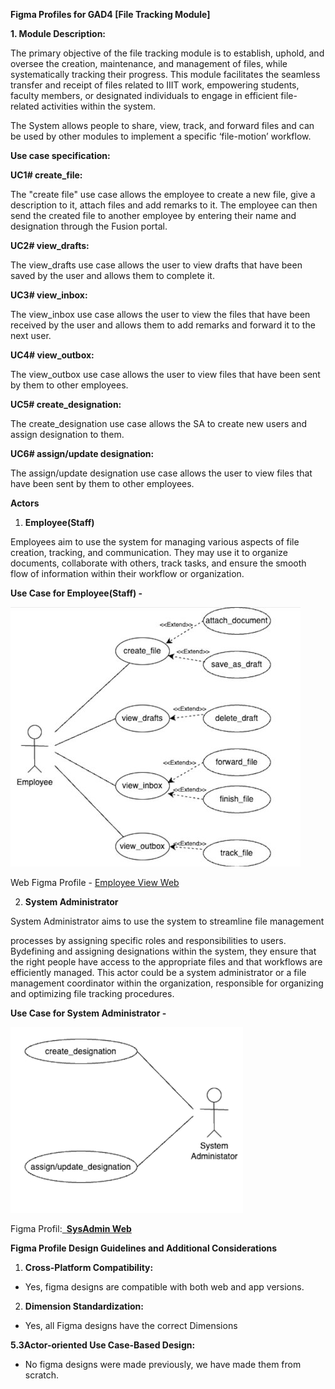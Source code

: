 ﻿**Figma Profiles for GAD4 [File Tracking Module]**

**1. Module Description:**

The primary objective of the file tracking module is to establish, uphold, and oversee the creation, maintenance, and management of files, while systematically tracking their progress. This module facilitates the seamless transfer and receipt of files related to IIIT work, empowering students, faculty members, or designated individuals to engage in efficient file-related activities within the system.

The System allows people to share, view, track, and forward files and can be used by other modules to implement a specific ‘file-motion’ workflow.

**Use case specification:**

**UC1# create\_file:**

The "create file" use case allows the employee to create a new file, give a description to it, attach files and add remarks to it. The employee can then send the created file to another employee by entering their name and designation through the Fusion portal.

**UC2# view\_drafts:**

The view\_drafts use case allows the user to view drafts that have been saved by the user and allows them to complete it.

**UC3# view\_inbox:**

The view\_inbox use case allows the user to view the files that have been received by the user and allows them to add remarks and forward it to the next user.

**UC4# view\_outbox:**

The view\_outbox use case allows the user to view files that have been sent by them to other employees.

**UC5# create\_designation:**

The create\_designation use case allows the SA to create new users and assign designation to them.

**UC6# assign/update designation:**

The assign/update designation use case allows the user to view files that have been sent by them to other employees.

**Actors**

1. **Employee(Staff)**

Employees aim to use the system for managing various aspects of file creation, tracking, and communication. They may use it to organize documents, collaborate with others, track tasks, and ensure the smooth flow of information within their workflow or organization.

**Use Case for Employee(Staff) -**

![](images/Aspose.Words.fb8a76fd-409d-4c4d-9a2b-a92333949dd3.001.jpeg)

Web Figma Profile - [Employee View Web](https://www.figma.com/file/khjAgboyK1ppY1YMiAGRPS/FILE-TRACKING---WEB?type=design&node-id=0%3A1&mode=design&t=9U9dIXcQq6u7Qz5k-1)

2. **System Administrator**

System Administrator aims to use the system to streamline file management

processes by assigning specific roles and responsibilities to users. Bydefining and assigning designations within the system, they ensure that the right people have access to the appropriate files and that workflows are efficiently managed. This actor could be a system administrator or a file management coordinator within the organization, responsible for organizing and optimizing file tracking procedures.

**Use Case for System Administrator -**

![](images/Aspose.Words.fb8a76fd-409d-4c4d-9a2b-a92333949dd3.002.jpeg)

Figma Profil:[` `**SysAdmin Web**](https://www.figma.com/file/khjAgboyK1ppY1YMiAGRPS/FILE-TRACKING---WEB?type=design&node-id=0-1&mode=design)

**Figma Profile Design Guidelines and Additional Considerations**

1. **Cross-Platform Compatibility:**
- Yes, figma designs are compatible with both web and app versions.
2. **Dimension Standardization:**
- Yes, all Figma designs have the correct Dimensions

**5.3Actor-oriented Use Case-Based Design:**

- No figma designs were made previously, we have made them from scratch.
